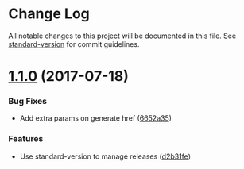 # Change Log

All notable changes to this project will be documented in this file. See [standard-version](https://github.com/conventional-changelog/standard-version) for commit guidelines.

<a name="1.1.0"></a>
# [1.1.0](https://github.com/trovit/next-routes/compare/v1.0.45...v1.1.0) (2017-07-18)


### Bug Fixes

* Add extra params on generate href ([6652a35](https://github.com/trovit/next-routes/commit/6652a35))


### Features

* Use standard-version to manage releases ([d2b31fe](https://github.com/trovit/next-routes/commit/d2b31fe))

